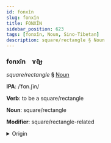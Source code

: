 ```yaml
---
id: fonxîn
slug: fonxîn
title: FONXÎN
sidebar_position: 623
tags: [fonxîn, Noun, Sino-Tibetan]
description: square/rectangle § Noun
---
```


### fonxîn&emsp;<span kind="abugida">ɤ̃ɋ̃ɟ</span>

*square/rectangle* **§** [Noun](../../tags/Noun)

**IPA**: /ˈfɑn.ʃin/

**Verb**: to be a square/rectangle

**Noun**: square/rectangle

**Modifier**: square/rectangle-related

<details>
    <summary>Origin</summary>
    Mandarin 方形 fāngxíng /fɑŋɕiŋ/<br/>
    <em>Sino-Tibetan Language Family</em>
</details>